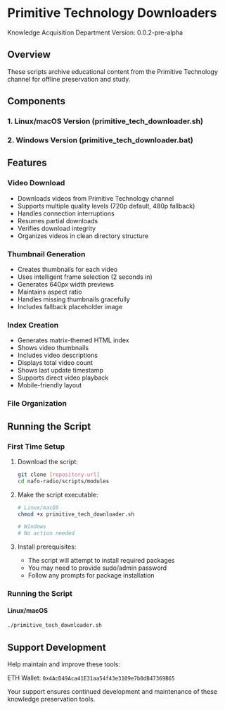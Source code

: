 # Primitive Technology Downloaders
Knowledge Acquisition Department
Version: 0.0.2-pre-alpha

## Overview
These scripts archive educational content from the Primitive Technology channel for offline preservation and study.

## Components

### 1. Linux/macOS Version (primitive_tech_downloader.sh)
### 2. Windows Version (primitive_tech_downloader.bat)

## Features

### Video Download
- Downloads videos from Primitive Technology channel
- Supports multiple quality levels (720p default, 480p fallback)
- Handles connection interruptions
- Resumes partial downloads
- Verifies download integrity
- Organizes videos in clean directory structure

### Thumbnail Generation
- Creates thumbnails for each video
- Uses intelligent frame selection (2 seconds in)
- Generates 640px width previews
- Maintains aspect ratio
- Handles missing thumbnails gracefully
- Includes fallback placeholder image

### Index Creation
- Generates matrix-themed HTML index
- Shows video thumbnails
- Includes video descriptions
- Displays total video count
- Shows last update timestamp
- Supports direct video playback
- Mobile-friendly layout

### File Organization 

## Running the Script

### First Time Setup

1. Download the script:
   ```bash
   git clone [repository-url]
   cd nafo-radio/scripts/modules
   ```

2. Make the script executable:
   ```bash
   # Linux/macOS
   chmod +x primitive_tech_downloader.sh
   
   # Windows
   # No action needed
   ```

3. Install prerequisites:
   - The script will attempt to install required packages
   - You may need to provide sudo/admin password
   - Follow any prompts for package installation

### Running the Script

#### Linux/macOS
```bash
./primitive_tech_downloader.sh
``` 

## Support Development
Help maintain and improve these tools:

ETH Wallet: `0x4AcD49Aca41E31aa54f43e3109e7b0dB47369B65`

Your support ensures continued development and maintenance of these knowledge preservation tools. 